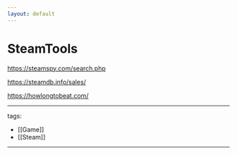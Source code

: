 ```yaml
---
layout: default
---
```

# SteamTools

https://steamspy.com/search.php

https://steamdb.info/sales/

https://howlongtobeat.com/


---
tags:
  - [[Game]]
  - [[Steam]]


---
